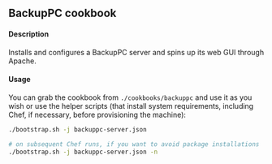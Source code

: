 ## BackupPC cookbook
#### Description
Installs and configures a BackupPC server and spins up its web GUI through
Apache.
#### Usage
You can grab the cookbook from `./cookbooks/backuppc` and use it as you wish or
use the helper scripts (that install system requirements, including Chef, if
necessary, before provisioning the machine):

```bash
./bootstrap.sh -j backuppc-server.json

# on subsequent Chef runs, if you want to avoid package installations
./bootstrap.sh -j backuppc-server.json -n
````
